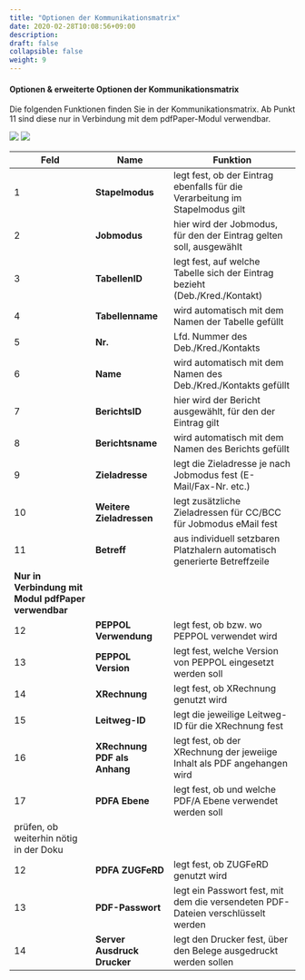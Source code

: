 ```yaml
---
title: "Optionen der Kommunikationsmatrix"
date: 2020-02-28T10:08:56+09:00
description: 
draft: false
collapsible: false
weight: 9
---
```


#### Optionen & erweiterte Optionen der Kommunikationsmatrix

Die folgenden Funktionen finden Sie in der Kommunikationsmatrix. Ab Punkt 11 sind diese nur in Verbindung mit dem pdfPaper-Modul verwendbar.

![](/images/connectornav/matrix/kom_matrix_1_mt.png)
![](/images/connectornav/matrix/kom_matrix_2_mt.png)

| **Feld**                                            | **Name**                    | **Funktion**                                                                     |
|-----------------------------------------------------|-----------------------------|----------------------------------------------------------------------------------|
| 1                                                   | **Stapelmodus**             | legt fest, ob der Eintrag ebenfalls für die Verarbeitung im Stapelmodus gilt     |
| 2                                                   | **Jobmodus**                |hier wird der Jobmodus, für den der Eintrag gelten soll, ausgewählt               |
| 3                                                   | **TabellenID**              | legt fest, auf welche Tabelle sich der Eintrag bezieht (Deb./Kred./Kontakt)      |
| 4                                                   | **Tabellenname**            | wird automatisch mit dem Namen der Tabelle gefüllt                               |
| 5                                                   | **Nr.**                     | Lfd. Nummer des Deb./Kred./Kontakts                                              |
| 6                                                   | **Name**                    | wird automatisch mit dem Namen des Deb./Kred./Kontakts gefüllt                   |
| 7                                                   | **BerichtsID**              | hier wird der Bericht ausgewählt, für den der Eintrag gilt                       |
| 8                                                   | **Berichtsname**            | wird automatisch mit dem Namen des Berichts gefüllt                              |
| 9                                                   | **Zieladresse**             | legt die Zieladresse je nach Jobmodus fest (E-Mail/Fax-Nr. etc.)                 |
| 10                                                  | **Weitere Zieladressen**    | legt zusätzliche Zieladressen für CC/BCC für Jobmodus eMail fest                 |
| 11                                                  | **Betreff**                 | aus individuell setzbaren Platzhalern automatisch generierte Betreffzeile        |
| **Nur in Verbindung mit Modul pdfPaper verwendbar** |                             |                                                                                  |
| 12                                                  | **PEPPOL Verwendung**       | legt fest, ob bzw. wo PEPPOL verwendet wird                                      |
| 13                                                  | **PEPPOL Version**          | legt fest, welche Version von PEPPOL eingesetzt werden soll                      |
| 14                                                  | **XRechnung**               | legt fest, ob XRechnung genutzt wird                                             |
| 15                                                  | **Leitweg-ID**              | legt die jeweilige Leitweg-ID für die XRechnung fest                             |
| 16                                                  | **XRechnung PDF als Anhang**| legt fest, ob der XRechnung der jeweiige Inhalt als PDF angehangen wird          | 
| 17                                                  | **PDFA Ebene**              | legt fest, ob und welche PDF/A Ebene verwendet werden soll                       |
| prüfen, ob weiterhin nötig in der Doku              |                             |                                                                                  |
| 12                                                  | **PDFA ZUGFeRD**            | legt fest, ob ZUGFeRD genutzt wird                                               |
| 13                                                  | **PDF-Passwort**            | legt ein Passwort fest, mit dem die versendeten PDF-Dateien verschlüsselt werden |
| 14                                                  | **Server Ausdruck Drucker** | legt den Drucker fest, über den Belege ausgedruckt werden sollen                 |

